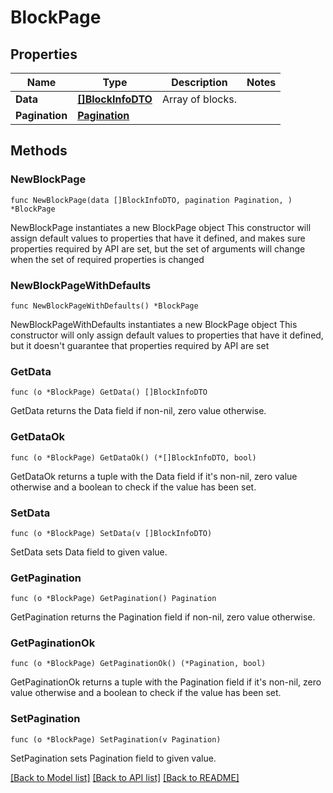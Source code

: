 # BlockPage

## Properties

Name | Type | Description | Notes
------------ | ------------- | ------------- | -------------
**Data** | [**[]BlockInfoDTO**](BlockInfoDTO.md) | Array of blocks. | 
**Pagination** | [**Pagination**](Pagination.md) |  | 

## Methods

### NewBlockPage

`func NewBlockPage(data []BlockInfoDTO, pagination Pagination, ) *BlockPage`

NewBlockPage instantiates a new BlockPage object
This constructor will assign default values to properties that have it defined,
and makes sure properties required by API are set, but the set of arguments
will change when the set of required properties is changed

### NewBlockPageWithDefaults

`func NewBlockPageWithDefaults() *BlockPage`

NewBlockPageWithDefaults instantiates a new BlockPage object
This constructor will only assign default values to properties that have it defined,
but it doesn't guarantee that properties required by API are set

### GetData

`func (o *BlockPage) GetData() []BlockInfoDTO`

GetData returns the Data field if non-nil, zero value otherwise.

### GetDataOk

`func (o *BlockPage) GetDataOk() (*[]BlockInfoDTO, bool)`

GetDataOk returns a tuple with the Data field if it's non-nil, zero value otherwise
and a boolean to check if the value has been set.

### SetData

`func (o *BlockPage) SetData(v []BlockInfoDTO)`

SetData sets Data field to given value.


### GetPagination

`func (o *BlockPage) GetPagination() Pagination`

GetPagination returns the Pagination field if non-nil, zero value otherwise.

### GetPaginationOk

`func (o *BlockPage) GetPaginationOk() (*Pagination, bool)`

GetPaginationOk returns a tuple with the Pagination field if it's non-nil, zero value otherwise
and a boolean to check if the value has been set.

### SetPagination

`func (o *BlockPage) SetPagination(v Pagination)`

SetPagination sets Pagination field to given value.



[[Back to Model list]](../README.md#documentation-for-models) [[Back to API list]](../README.md#documentation-for-api-endpoints) [[Back to README]](../README.md)



